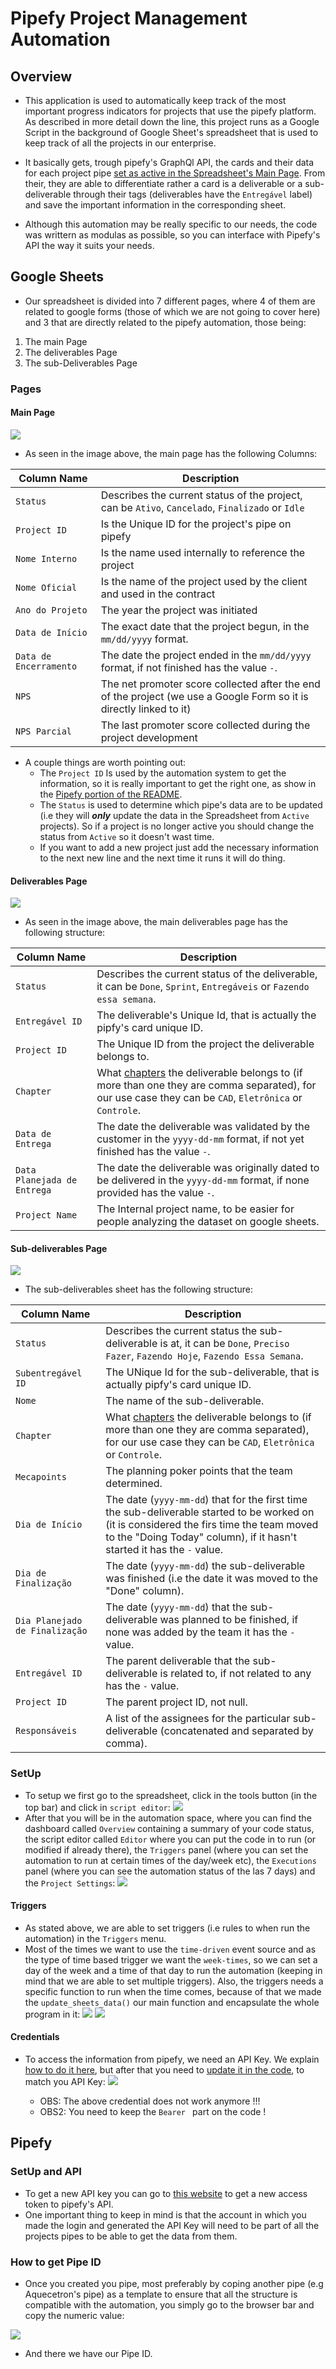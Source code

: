 # Pipefy Project Management Automation

## Overview 
- This application is used to automatically keep track of the most important progress indicators for projects that use the pipefy platform.
As described in more detail down the line, this project runs as a Google Script in the background of Google Sheet's spreadsheet that is used to keep track of all the projects in our enterprise.

- It basically gets, trough pipefy's GraphQl API, the cards and their data for each project pipe [set as active in the Spreadsheet's Main Page](####-main-page). From their, they are able to differentiate rather a
card is a deliverable or a sub-deliverable through their tags (deliverables have the `Entregável` label) and save the important information in the corresponding sheet.

- Although this automation may be really specific to our needs, the code was writtern as modulas as possible, so you can interface with Pipefy's API the way it suits your needs.


## Google Sheets
- Our spreadsheet is divided into 7 different pages, where 4 of them are related to google forms (those of which we are not going to cover here) and 3 that are directly related to the pipefy
automation, those being:
  
1. The main Page
2. The deliverables Page
3. The sub-Deliverables Page


### Pages
#### Main Page
![](docs/img/Main_Page.png)
- As seen in the image above, the main page has the following Columns:

Column Name|Description 
-----------|-----------
`Status`   | Describes the current status of the project, can be `Ativo`, `Cancelado`, `Finalizado` or `Idle`
`Project ID` | Is the Unique ID for the project's pipe on pipefy
`Nome Interno` | Is the name used internally to reference the project
`Nome Oficial` | Is the name of the project used by the client and used in the contract
`Ano do Projeto` | The year the project was initiated
`Data de Início` | The exact date that the project begun, in the `mm/dd/yyyy` format.
`Data de Encerramento` | The date the project ended in the `mm/dd/yyyy` format, if not finished has the value `-`.
`NPS` | The net promoter score collected after the end of the project (we use a Google Form so it is directly linked to it)
`NPS Parcial` | The last promoter score collected during the project development


- A couple things are worth pointing out:
    - The `Project ID` Is used by the automation system to get the information, so it is really important to get the right one, as show in the [Pipefy portion of the README](###-how-to-get-pipe-id).
    - The `Status` is used to determine which pipe's data are to be updated (i.e they will __*only*__ update the data in the Spreadsheet from `Active` projects). So if a project is no longer active you
    should change the status from `Active` so it doesn't wast time.
    - If you want to add a new project just add the necessary information  to the next new line and the next time it runs it will do thing.

#### Deliverables Page
![](docs/img/Deliverables.png)
- As seen in the image above, the main deliverables page has the following structure:

Column Name | Description 
------------|------------
`Status`    | Describes the current status of the deliverable, it can be `Done`, `Sprint`, `Entregáveis` or `Fazendo essa semana`.
`Entregável ID` | The deliverable's Unique Id, that is actually the pipfy's card unique ID.
`Project ID` | The Unique ID from the project the deliverable belongs to.
`Chapter` | What [chapters](https://www.atlassian.com/agile/agile-at-scale/spotify) the deliverable belongs to (if more than one they are comma separated), for our use case they can be `CAD`, `Eletrônica` or `Controle`.
`Data de Entrega` | The date the deliverable was validated by the customer in the `yyyy-dd-mm` format, if not yet finished has the value `-`.
`Data Planejada de Entrega` | The date the deliverable was originally dated to be delivered in the `yyyy-dd-mm` format, if none provided has the value `-`.
`Project Name` | The Internal project name, to be easier for people analyzing the dataset on google sheets.


#### Sub-deliverables Page
![](docs/img/subdeliverables.png)
- The sub-deliverables sheet has the following structure:

Column Name | Description
------------|------------
`Status` | Describes the current status the sub-deliverable is at, it can be `Done`, `Preciso Fazer`, `Fazendo Hoje`, `Fazendo Essa Semana`.
`Subentregável ID` | The UNique Id for the sub-deliverable, that is actually pipfy's card unique ID.
`Nome` | The name of the sub-deliverable.
`Chapter` | What [chapters](https://www.atlassian.com/agile/agile-at-scale/spotify) the deliverable belongs to (if more than one they are comma separated), for our use case they can be `CAD`, `Eletrônica` or `Controle`.
`Mecapoints` | The planning poker points that the team determined.
`Dia de Início` | The date (`yyyy-mm-dd`) that for the first time the sub-deliverable started to be worked on (it is considered the firs time the team moved to the "Doing Today" column), if it hasn't started it has the `-` value.
`Dia de Finalização` | The date (`yyyy-mm-dd`) the sub-deliverable was finished (i.e the date it was moved to the "Done" column).
`Dia Planejado de Finalização ` | The date (`yyyy-mm-dd`) that the sub-deliverable was planned to be finished, if none was added by the team it has the `-` value.
`Entregável ID` | The parent deliverable that the sub-deliverable is related to, if not related to any has the `-` value.
`Project ID` | The parent project ID, not null.
`Responsáveis` | A list of the assignees for the particular sub-deliverable (concatenated and separated by comma).


### SetUp
- To setup we first go to the spreadsheet, click in the tools button (in the top bar) and click in `script editor`:
![](docs/img/setup.png)
- After that you will be in the automation space, where you can find the dashboard called `Overview` containing a summary of your code status, the script editor called `Editor` where you can put the
code in to run (or modified if already there), the `Triggers` panel (where you can set the automation to run at certain times of the day/week etc), the `Executions` panel (where you can see the
automation status of the las 7 days) and the `Project Settings`:
![](docs/img/overview.png)

#### Triggers
- As stated above, we are able to set triggers (i.e rules to when run the automation) in the `Triggers` menu.
- Most of the times we want to use the `time-driven` event source and as the type of time based trigger we want the `week-times`, so we can set a day of the week and a time of that day to run the
  automation (keeping in mind that we are able to set multiple triggers). Also, the triggers needs a specific function to run when the time comes, because of that we made the `update_sheets_data()`
  our main function and encapsulate the whole program in it:
  ![](docs/img/trigger_1.png)
  ![](docs/img/trigger_2.png)

#### Credentials 
- To access the information from pipefy, we need an API Key. We explain [how to do it here](###-setup-and-api), but after that you need to [update it in the
  code](https://github.com/Mecatron-Projetos-e-Consultoria-Jr/Pipefy_API/blob/9ee4350cdb954a6044a2158860b4b71822612162/src/pipefy.gs#L226), to match you API Key: 
  ![](docs/img/line_of_code.png)

    - OBS: The above credential does not work anymore !!!
    - OBS2: You need to keep the `Bearer ` part on the code !


## Pipefy

### SetUp and API
- To get a new API key you can go to [this website](https://app.pipefy.com/tokens) to get a new access token to pipefy's API.
- One important thing to keep in mind is that the account in which you made the login and generated the API Key will need to be part of all the projects pipes to be able to get the data from them.

### How to get Pipe ID
- Once you created you pipe, most preferably by coping another pipe (e.g Aquecetron's pipe) as a template to ensure that all the structure is compatible with the automation, you simply go to the
  browser bar and copy the numeric value: 

![](docs/img/url.png)
- And there we have our Pipe ID.
